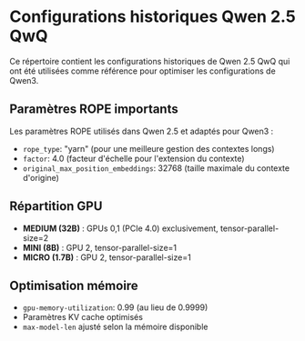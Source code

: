 # Configurations historiques Qwen 2.5 QwQ

Ce répertoire contient les configurations historiques de Qwen 2.5 QwQ qui ont été utilisées comme référence pour optimiser les configurations de Qwen3.

## Paramètres ROPE importants

Les paramètres ROPE utilisés dans Qwen 2.5 et adaptés pour Qwen3 :
- `rope_type`: "yarn" (pour une meilleure gestion des contextes longs)
- `factor`: 4.0 (facteur d'échelle pour l'extension du contexte)
- `original_max_position_embeddings`: 32768 (taille maximale du contexte d'origine)

## Répartition GPU

- **MEDIUM (32B)** : GPUs 0,1 (PCIe 4.0) exclusivement, tensor-parallel-size=2
- **MINI (8B)** : GPU 2, tensor-parallel-size=1
- **MICRO (1.7B)** : GPU 2, tensor-parallel-size=1

## Optimisation mémoire

- `gpu-memory-utilization`: 0.99 (au lieu de 0.9999)
- Paramètres KV cache optimisés
- `max-model-len` ajusté selon la mémoire disponible